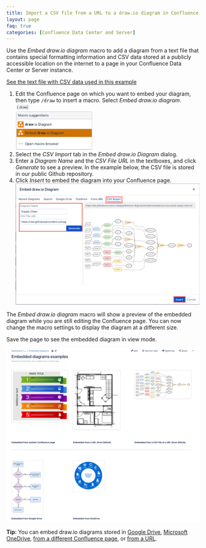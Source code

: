 ```yaml
---
title: Import a CSV file from a URL to a draw.io diagram in Confluence Data Center and Server
layout: page
faq: true
categories: [Confluence Data Center and Server]
---
```


Use the _Embed draw.io diagram_ macro to add a diagram from a text file that contains special formatting information and CSV data stored at a publicly accessible location on the internet to a page in your Confluence Data Center or Server instance.

[See the text file with CSV data used in this example](https://raw.githubusercontent.com/jgraph/drawio-diagrams/master/examples/csv/car-partial-supply-chain.txt)

1. Edit the Confluence page on which you want to embed your diagram, then type ``/draw`` to insert a macro. Select _Embed draw.io diagram_.
<br /><img src="/assets/img/blog/embed-drawio-diagram-macro-confluence-server.png" style="width=100%;max-width:200px;height:auto;" alt="Add the Embed draw.io Diagram macro to your Confluence page">
2. Select the _CSV Import_ tab in the _Embed draw.io Diagram_ dialog.
3. Enter a _Diagram Name_ and the _CSV File URL_ in the textboxes, and click _Generate_ to see a preview. In the example below, the CSV file is stored in our public Github repository.
4. Click _Insert_ to embed the diagram into your Confluence page.
<br /><img src="/assets/img/blog/embed-drawio-diagram-csvimport-confluence-server.png" style="max-width:100%;height:auto;" alt="Import a CSV file from a URLand embed it as a draw.io diagram in Confluence">

The _Embed draw.io diagram_ macro will show a preview of the embedded diagram while you are still editing the Confluence page. You can now change the macro settings to display the diagram at a different size.

Save the page to see the embedded diagram in view mode.

  <img src="/assets/img/blog/embed-diagrams-confluence-server.png" style="max-width:100%;height:auto;" alt="Embedded diagrams in draw.io for Confluence Data Center and Server">

  **Tip:** You can embed draw.io diagrams stored in [Google Drive](/doc/faq/embed-diagram-googledrive-confluence-server.html), [Microsoft OneDrive](/doc/faq/embed-diagram-onedrive-confluence-server.html), [from a different Confluence page](/doc/faq/embed-diagram-confluence-server.html), or [from a URL](/doc/faq/embed-diagram-url-confluence-server.html).

